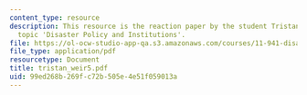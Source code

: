 ```yaml
---
content_type: resource
description: This resource is the reaction paper by the student Tristan Weir on the
  topic 'Disaster Policy and Institutions'.
file: https://ol-ocw-studio-app-qa.s3.amazonaws.com/courses/11-941-disaster-vulnerability-and-resilience-spring-2005/99ed268b269fc72b505e4e51f059013a_tristan_weir5.pdf
file_type: application/pdf
resourcetype: Document
title: tristan_weir5.pdf
uid: 99ed268b-269f-c72b-505e-4e51f059013a
---
```

